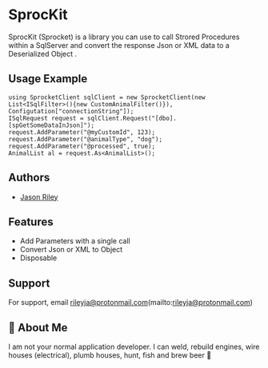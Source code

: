 
# SprocKit

SprocKit (Sprocket) is a library you can use to call Strored Procedures within a SqlServer and 
convert the response Json or XML data to a Deserialized Object <T>.



## Usage Example

    using SprocketClient sqlClient = new SprocketClient(new List<ISqlFilter>(){new CustomAnimalFilter()}), Configutation["connectionString"]);
    ISqlRequest request = sqlClient.Request("[dbo].[spGetSomeDataInJson]");
    request.AddParameter("@myCustomId", 123);
    request.AddParameter("@animalType", "dog");
    request.AddParameter("@processed", true);
    AnimalList al = request.As<AnimalList>();


## Authors

- [Jason Riley](mailto:rileyja@protonmail.com)


## Features

- Add Parameters with a single call
- Convert Json or XML to Object<T>
- Disposable

## Support

For support, email rileyja@protonmail.com(mailto:rileyja@protonmail.com)


## 🚀 About Me
I am not your normal application developer. I can weld, rebuild engines, 
wire houses (electrical), plumb houses, hunt, fish and brew beer 🍺

 

